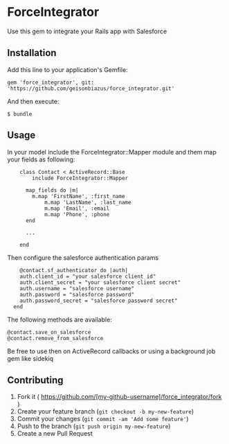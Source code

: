 # ForceIntegrator

Use this gem to integrate your Rails app with Salesforce

## Installation

Add this line to your application's Gemfile:

    gem 'force_integrator', git: 'https://github.com/geisonbiazus/force_integrator.git'

And then execute:

    $ bundle

## Usage

In your model include the ForceIntegrator::Mapper module and them map your fields as following:

		class Contact < ActiveRecord::Base
			include ForceIntegrator::Mapper

		  map_fields do |m|
		  	m.map 'FirstName', :first_name
				m.map 'LastName', :last_name
				m.map 'Email', :email
				m.map 'Phone', :phone
		  end

		  ...

		end

Then configure the salesforce authentication params

		@contact.sf_authenticator do |auth|
	    auth.client_id = "your salesforce client id"
	    auth.client_secret = "your salesforce client secret"
	    auth.username = "salesforce username"
	    auth.password = "salesforce password"
	    auth.password_secret = "salesforce password secret"
	  end

The following methods are available:

	@contact.save_on_salesforce
	@contact.remove_from_salesforce

Be free to use then on ActiveRecord callbacks or using a background job gem like sidekiq

## Contributing

1. Fork it ( https://github.com/[my-github-username]/force_integrator/fork )
2. Create your feature branch (`git checkout -b my-new-feature`)
3. Commit your changes (`git commit -am 'Add some feature'`)
4. Push to the branch (`git push origin my-new-feature`)
5. Create a new Pull Request
